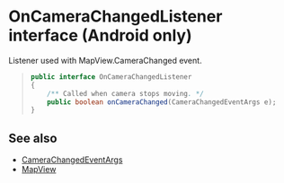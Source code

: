 
# OnCameraChangedListener interface (Android only)

Listener used with MapView.CameraChanged event.

> ```java
> public interface OnCameraChangedListener
> {
>     /** Called when camera stops moving. */
>     public boolean onCameraChanged(CameraChangedEventArgs e);
> }
>```

## See also

* [CameraChangedEventArgs](CameraChangedEventArgs.md)
* [MapView](../MapView.md)
